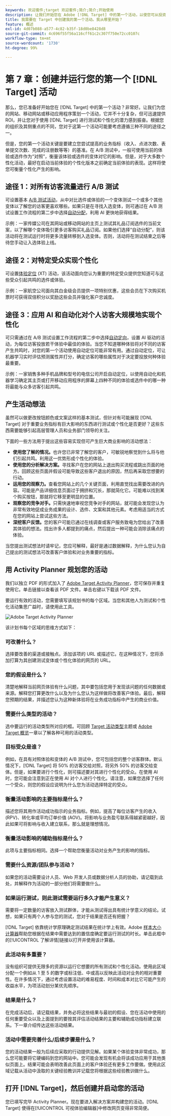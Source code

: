 ```yaml
---
keywords: 欢迎套件;target 欢迎套件;简介;简介;开始使用
description: 让我们开始您在 Adobe [!DNL Target] 中的第一个活动，以使您可从投资获得 ROI。
title: 我需要在 Target 中创建我的第一个活动。我从哪里开始？
feature: 概述
exl-id: 4d07b088-a577-4c82-b35f-18d0be8428d8
source-git-commit: 4c696f55f56a116cff61c2c307f750e72cc0107c
workflow-type: tm+mt
source-wordcount: '1730'
ht-degree: 99%

---
```


# 第 7 章：创建并运行您的第一个 [!DNL Target] 活动

那么，您已准备好开始您在 [!DNL Target] 中的第一个活动？非常好。让我们为您的网站、移动网站或移动应用程序策划一个活动，它并不十分复杂，但可迅速提供 ROI，并让您对于使用 [!DNL Target] 进行测试和个性化的潜力感到振奋。根据您的组织及其侧重点的不同，您对于这第一个活动可能要考虑遵循三种不同的途径之一。

但是，您的第一个活动关键是要建立您尝试提高的业务指标（收入、点进次数、表单提交次数、完成的注册数等等）的基准。在 A/B 测试中，一般可使用当前的体验或选件作为“对照”，衡量该体验或选件的变体对它的影响。但是，对于大多数个性化活动，最好在启动当前体验的个性化版本之前确定当前体验的表现。这样将使您可衡量个性化产生的影响。

## 途径 1：对所有访客流量进行 A/B 测试

可设置基本 [A/B 测试活动](/help/c-activities/t-test-ab/test-ab.md)，从中对比选件或体验的一个变体测试一个或多个其他变体以了解您的访客更喜欢哪些。如果只是在寻找入选变体，则可通过在 A/B 测试设置工作流程的第二步中选择[自动分配](/help/c-activities/automated-traffic-allocation/automated-traffic-allocation.md)，利用 AI 更快地获得结果。

示例：一家传媒公司在其网站或移动网站的主页上测试其礼品订阅选件的当前文案，以了解哪个变体吸引更多访客购买礼品订阅。如果他们选择“自动分配”，则该活动将在测试运行时将更多流量转移到入选变体。否则，活动将在测试结束之后等待您手动让入选体验上线。

## 途径 2：对特定受众实现个性化

可设置[体验定位](/help/c-activities/t-experience-target/experience-target.md) (XT) 活动，该活动面向您认为重要的特定受众提供您知道可与这些受众引起共鸣的选件或体验。

示例：一家航空公司面向其白金级会员提供一项特别优惠，这些会员在下次购买机票时可获得双倍积分以奖励这些会员并强化客户忠诚度。

## 途径 3：应用 AI 和自动化对个人访客大规模地实现个性化

可只需通过在 A/B 测试设置工作流程的第二步中选择[自动定向](/help/c-activities/auto-target/auto-target-to-optimize.md)，设置 AI 驱动的活动，为每位访客投放若干体验中最佳的体验。当您不知道哪种体验将对不同的访客产生共鸣时，对您的第一个活动使用自动定位可能非常有用。通过自动定位，可让机器学习实时评估预测属性并打分，确定访客的哪些属性对于决定要投放何种体验最重要。

示例：一家销售多种手机品牌和型号的电信公司开启自动定位，以使用自动化和机器学习确定其主页或打开移动应用程序的屏幕上四种不同的体验或选件中的哪一种将最能与众多访客引起共鸣。

## 产生活动想法

虽然可以做更改按钮颜色或文案这样的基本测试，但针对有可能展现 [!DNL Target] 对于重要业务指标有巨大影响的东西进行测试或个性化是否更好？这些东西需要能够引起高层管理人员和业务部门领导的关注。

下面的一些方法用于提出这些容易实现但可产生巨大商业影响的活动想法：

* **使用您了解的情况。**&#x200B;也许您已非常了解您的客户，可敏锐地察觉到什么将与他们引起共鸣。利用这一优势形成个性化的体验。
* **使用您的分析解决方案。**&#x200B;寻找客户在您的网站上退出购买流程或跳出页面的地方。回顾这些页面并假设可能导致这些客户退出的原因，然后再采取您想要的行动。
* **运用您的观察力。**&#x200B;查看您网站上的几个关键页面，利用直觉找出需要改进的内容。可能是产品详细信息页面过于拥挤和冗长，那就简化它。可能难以找到某个购买按钮，那就将它移至更明显的位置。
* **观察您的竞争对手。**&#x200B;只需快速地审视您竞争对手的网站，就可能会发现您认为非常有效地促成业务成果的设计、选件、文案和其他元素。考虑用适当的方式在您的网站上尝试这些方法。
* **深挖客户反馈。**&#x200B;您的客户可能已通过在线调查或客户服务致电为您给出了改善其体验的想法。找出许多人都提到的痛点，然后提出一种可能会消除该痛点的体验。

当您提出测试想法时请牢记，您应可解释，最好是通过数据解释，为什么您认为自己提出的测试想法可改善客户体验和对业务重要的指标。

## 用 Activity Planner 规划您的活动

我们以独立 PDF 的形式加入了 [Adobe Target Activity Planner](/help/assets/activity-planner.pdf)，您可保存并重复使用它。单击链接以查看该 PDF 文件。单击右键以下载该 PDF 文件。

要运行有效的活动，您需要填写该规划书的每个区域。当您和其他人为测试和个性化活动集思广益时，请使用此工具。

![Adobe Target Activity Planner](/help/c-intro/assets/activity-planner.png)

该计划书每个区域的思维方式如下：

### 可改善什么？

选择要改善的渠道或接触点。添加该项的 URL 或描述它。在这种情况下，您将添加打算为其创建测试变体或个性化体验的网页的 URL。

### 您的假设是什么？

清楚地解释当前网页体验有什么问题，其中要包括您用于发现该问题的任何数据或来源。解释您打算更改什么以及为什么您认为这样做将改善客户体验。最后，解释您预期的结果，并描述您认为这种新体验将在业务成功指标中产生的商业价值。

### 需要什么类型的活动？

选中要运行的活动类型所对应的框。可回顾 [Target 活动类型](/help/c-activities/target-activities-guide.md)主题或 [Adobe Target 概览](/help/c-intro/target-welcome-kit-2.md)一章以了解各种可用的活动类型。

### 目标受众是谁？

例如，在具有对照体验和变体的 A/B 测试中，您可包括您的整个访客群体。默认情况下，[!DNL Target] 将 50% 的访客交给对照，将另外 50% 的访客交给变体。但是，如果要进行个性化，则可描述要对其进行个性化的受众。在使用 AI 时，您可能会注意到正在使用 AI 对个人进行个性化。请注意，如果您选择了任何一个受众，则您的假设应说明为什么您为活动选择特定的受众。

### 衡量活动影响的主要指标是什么？

描述您将其用作活动成功指示的业务指标。例如，提高了每位访客产生的收入 (RPV)、转化率或平均订单价值 (AOV)。将影响与业务盈亏联系得越紧密越好，因此如果可将影响与收入建立联系，那么就是理想情况。

### 衡量活动影响的辅助指标是什么？

此项与主要指标相同。选择一个帮助您衡量活动对业务产生的影响的指标。

### 需要什么资源/团队参与活动？

如果您的活动需要设计人员、Web 开发人员或数据分析人员的协助，请记载到此处，并解释作为活动的一部分他们将需要做什么。

### 如果运行测试，则此测试需要运行多久才能产生意义？

需要将一定数量的访客放入测试群体，才能从测试得出具有统计学意义的结论。试想，如果只有两个人参与您的测试，您对于结果是否还有把握？

[!DNL Target] 依靠统计学原理确定测试结果在统计学上有效。Adobe [样本大小计算器](https://experienceleague.adobe.com/tools/calculator/testcalculator.html)帮助您根据在结果中需要达到的置信度确定要运行测试的时长。单击此框中的[!UICONTROL 了解详情]链接以打开并使用该计算器。

### 此活动有多重要？

没有组织可提供无限多的资源以运行它想要的所有测试和个性化活动。使用此区域分配一个例如从 1 至 5 的数字或标注低、中或高以反映此活动对业务的相对重要性。在许多情况下，通过考虑设置活动的难易程度、时间和成本对比它可能产生的收益水平，为项活动划分某优先顺序。

### 结果是什么？

在完成活动后，请记载结果，并务必将这些结果与最初的假设、您在活动中使用的任何重要受众以及上面提到的要按其评估活动结果的主要和辅助成功指标建立联系。下一章介绍传达这些活动结果。

### 活动中需要完善什么/后续步骤是什么？

您的活动结果一般为后续应采取的行动提供见解。如果某个体验变体非常成功，那么您可能要将它硬编码到您的网站中。您可能会发现有机会将该成功应用于其他类似页面上。结果可能会表明改善此页面上的客户体验还有更多工作要做。使用此区域记载从活动中汲取的关键经验教训并记载您将根据这些经验教训做什么。

## 打开 [!DNL Target]，然后创建并启动您的活动

您已填写完毕 Activity Planner。现在要进入解决方案并构建您的活动。[!DNL Target] 使得在[!UICONTROL 可视体验编辑器]中修改网页变得非常简便。
